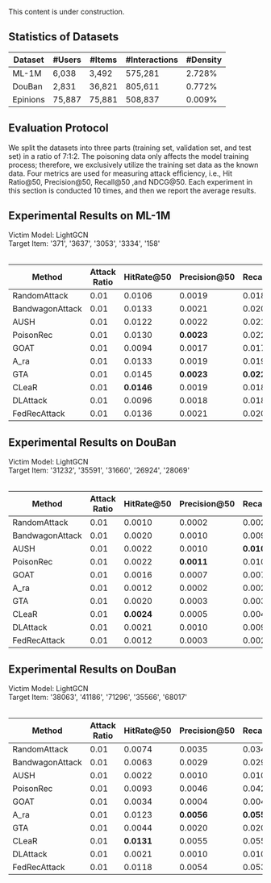 This content is under construction.

<h2>Statistics of Datasets</h2>

| Dataset | #Users | #Items | #Interactions | #Density |
| --- | --- | --- | --- | --- |
| ML-1M | 6,038 | 3,492 | 575,281 | 2.728% |
| DouBan | 2,831 | 36,821 | 805,611 | 0.772% |
| Epinions | 75,887 | 75,881 | 508,837 | 0.009% |

<h2>Evaluation Protocol</h2>

We split the datasets into three parts (training set, validation set, and test set) in a ratio of 7:1:2. The poisoning data only affects the model training process; therefore, we exclusively utilize the training set data as the known data. Four metrics are used for measuring attack efficiency, i.e., Hit Ratio@50, Precision@50, Recall@50 ,and NDCG@50. Each experiment in this section is conducted 10 times, and then we report the average results.

<h2>Experimental Results on ML-1M</h2>
Victim Model: LightGCN <br>
Target Item: '371', '3637', '3053', '3334', '158' <br><br>

| **Method**          | **Attack Ratio** | **HitRate@50** | **Precision@50** | **Recall@50** | **NDCG@50**   |
|-----------------|------------|---------|-----------|--------|--------|
| RandomAttack    | 0.01       | 0.0106  | 0.0019    | 0.0185 | 0.0112 |
| BandwagonAttack | 0.01       | 0.0133  | 0.0021    | 0.0206 | 0.0131 |
| AUSH            | 0.01       | 0.0122  | 0.0022    | 0.0217 | 0.0169 |
| PoisonRec       | 0.01       | 0.0130  | **0.0023**    | 0.0225 | **0.0177** |
| GOAT            | 0.01       | 0.0094  | 0.0017    | 0.0173 | 0.0104 |
| A_ra            | 0.01       | 0.0133  | 0.0019    | 0.0192 | 0.0097 |
| GTA             | 0.01       | 0.0145  | **0.0023**    | **0.0227** | 0.0098 |
| CLeaR           | 0.01       | **0.0146**  | 0.0019    | 0.0188 | 0.0092 |
| DLAttack        | 0.01       | 0.0096  | 0.0018    | 0.0183 | 0.0142 |
| FedRecAttack    | 0.01       | 0.0136  | 0.0021    | 0.0207 | 0.0113 |



<h2>Experimental Results on DouBan</h2>
Victim Model: LightGCN <br>
Target Item: '31232', '35591', '31660', '26924', '28069' <br><br>

| **Method**          | **Attack Ratio** | **HitRate@50** | **Precision@50** | **Recall@50** | **NDCG@50**   |
|-----------------|------------|---------|-----------|--------|--------|
| RandomAttack    | 0.01       | 0.0010  | 0.0002    | 0.0021 | 0.0008 |
| BandwagonAttack | 0.01       | 0.0020  | 0.0010    | 0.0096 | 0.0088 |
| AUSH            | 0.01       | 0.0022  | 0.0010    | **0.0104** | **0.0102** |
| PoisonRec       | 0.01       | 0.0022  | **0.0011**    | 0.0103 | 0.0101 |
| GOAT            | 0.01       | 0.0016  | 0.0007    | 0.0075 | 0.0048 |
| A_ra            | 0.01       | 0.0012  | 0.0002    | 0.0024 | 0.0013 |
| GTA             | 0.01       | 0.0020  | 0.0003    | 0.0033 | 0.0012 |
| CLeaR           | 0.01       | **0.0024**  | 0.0005    | 0.0047 | 0.0020 |
| DLAttack        | 0.01       | 0.0021  | 0.0010    | 0.0099 | 0.0097 |
| FedRecAttack    | 0.01       | 0.0012  | 0.0003    | 0.0027 | 0.0013 |


<h2>Experimental Results on DouBan</h2>
Victim Model: LightGCN <br>
Target Item: '38063', '41186', '71296', '35566', '68017' <br><br>

| **Method**          | **Attack Ratio** | **HitRate@50** | **Precision@50** | **Recall@50** | **NDCG@50**   |
| -------------- | ---------- | ------- | --------- | ------ | ----- |
| RandomAttack   | 0.01       | 0.0074  | 0.0035    | 0.0346 | 0.0226|
| BandwagonAttack| 0.01       | 0.0063  | 0.0029    | 0.0291 | 0.0168|
| AUSH           | 0.01       | 0.0022  | 0.0010    | 0.0107 | 0.0102|
| PoisonRec      | 0.01       | 0.0093  | 0.0046    | 0.0428 | 0.0211|
| GOAT           | 0.01       | 0.0034  | 0.0004    | 0.0041 | 0.0021|
| A_ra           | 0.01       | 0.0123  | **0.0056**    | **0.0558** | **0.0311**|
| GTA            | 0.01       | 0.0044  | 0.0020    | 0.0203 | 0.0126|
| CLeaR          | 0.01       | **0.0131**  | 0.0055    | 0.0552 | 0.0295|
| DLAttack       | 0.01       | 0.0021  | 0.0010    | 0.0104 | 0.0101|
| FedRecAttack   | 0.01       | 0.0118  | 0.0054    | 0.0536 | 0.0299|




